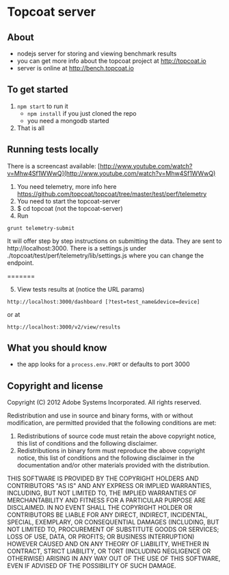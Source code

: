  Topcoat server
===================

About
-------------------
* nodejs server for storing and viewing benchmark results
* you can get more info about the topcoat project at http://topcoat.io
* server is online at http://bench.topcoat.io

To get started
--------------
1. `npm start` to run it
	* `npm install` if you just cloned the repo
	* you need a mongodb started
2. That is all

Running tests locally
---------------------

There is a screencast available: [http://www.youtube.com/watch?v=Mhw4Sf1WWwQ](http://www.youtube.com/watch?v=Mhw4Sf1WWwQ)

1. You need telemetry, more info here https://github.com/topcoat/topcoat/tree/master/test/perf/telemetry
2. You need to start the topcoat-server
3. $ cd topcoat (not the topcoat-server)
4. Run
````
grunt telemetry-submit
````

It will offer step by step instructions on submitting the data. They are sent to http://localhost:3000.
There is a settings.js under ./topcoat/test/perf/telemetry/lib/settings.js where you can change the endpoint.

=======

5. View tests results at (notice the URL params)

````
http://localhost:3000/dashboard [?test=test_name&device=device]
````

or at

````
http://localhost:3000/v2/view/results
````

What you should know
---------------------
* the app looks for a `process.env.PORT` or defaults to port 3000

Copyright and license
---------------------

Copyright (C) 2012 Adobe Systems Incorporated. All rights reserved.

Redistribution and use in source and binary forms, with or without
modification, are permitted provided that the following conditions
are met:

1. Redistributions of source code must retain the above
 copyright notice, this list of conditions and the following
 disclaimer.
2. Redistributions in binary form must reproduce the above
 copyright notice, this list of conditions and the following
 disclaimer in the documentation and/or other materials
 provided with the distribution.

THIS SOFTWARE IS PROVIDED BY THE COPYRIGHT HOLDERS AND CONTRIBUTORS
"AS IS" AND ANY EXPRESS OR IMPLIED WARRANTIES, INCLUDING, BUT NOT
LIMITED TO, THE IMPLIED WARRANTIES OF MERCHANTABILITY AND FITNESS
FOR A PARTICULAR PURPOSE ARE DISCLAIMED. IN NO EVENT SHALL THE
COPYRIGHT HOLDER OR CONTRIBUTORS BE LIABLE FOR ANY DIRECT,
INDIRECT, INCIDENTAL, SPECIAL, EXEMPLARY, OR CONSEQUENTIAL DAMAGES
(INCLUDING, BUT NOT LIMITED TO, PROCUREMENT OF SUBSTITUTE GOODS OR
SERVICES; LOSS OF USE, DATA, OR PROFITS; OR BUSINESS INTERRUPTION)
HOWEVER CAUSED AND ON ANY THEORY OF LIABILITY, WHETHER IN CONTRACT,
STRICT LIABILITY, OR TORT (INCLUDING NEGLIGENCE OR OTHERWISE)
ARISING IN ANY WAY OUT OF THE USE OF THIS SOFTWARE, EVEN IF ADVISED
OF THE POSSIBILITY OF SUCH DAMAGE.
